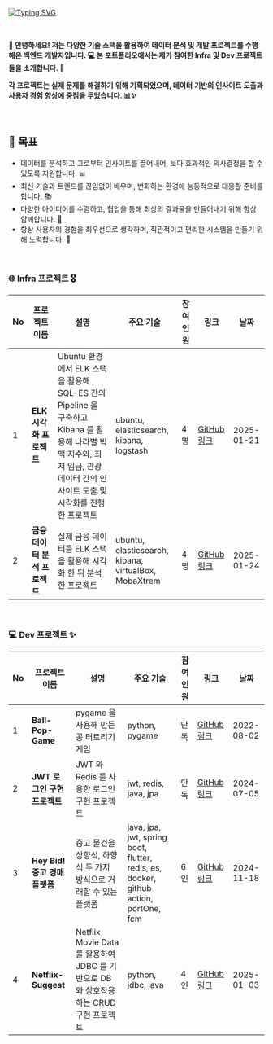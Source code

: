 [![Typing SVG](https://readme-typing-svg.demolab.com?font=Fira+Code&weight=600&size=33&duration=2000&pause=1500&color=BBF7D5&background=0067FF00&multiline=true&width=435&height=100&lines=Hello!+I'm+Hyundoo👋;It's+my+Portfolio!🏆)](https://git.io/typing-svg)

<br>

**👋 안녕하세요! 저는 다양한 기술 스택을 활용하여 데이터 분석 및 개발 프로젝트를 수행해온 백엔드 개발자입니다. 💻 본 포트폴리오에서는 제가 참여한 Infra 및 Dev 프로젝트들을 소개합니다. 🚀**

**각 프로젝트는 실제 문제를 해결하기 위해 기획되었으며, 데이터 기반의 인사이트 도출과 사용자 경험 향상에 중점을 두었습니다. 📊✨**


<br>

## 🎯 목표

- 데이터를 분석하고 그로부터 인사이트를 끌어내어, 보다 효과적인 의사결정을 할 수 있도록 지원합니다. 📊
- 최신 기술과 트렌드를 끊임없이 배우며, 변화하는 환경에 능동적으로 대응할 준비를 합니다. 📚
- 다양한 아이디어를 수렴하고, 협업을 통해 최상의 결과물을 만들어내기 위해 항상 함께합니다. 🤝
- 항상 사용자의 경험을 최우선으로 생각하며, 직관적이고 편리한 시스템을 만들기 위해 노력합니다. 👥

<br>

### 🌐 Infra 프로젝트 🎖️

| No | 프로젝트 이름 | 설명 | 주요 기술 | 참여 인원 | 링크 | 날짜 |
|----|---------------|------|-----------|----------|------|------|
| 1 | **ELK 시각화 프로젝트**  | Ubuntu 환경에서 ELK 스택을 활용해 SQL-ES 간의 Pipeline 을 구축하고 Kibana 를 활용해 나라별 빅맥 지수와, 최저 임금, 관광 데이터 간의 인사이트 도출 및 시각화를 진행한 프로젝트 | ubuntu, elasticsearch, kibana, logstash | 4명 | [GitHub 링크](https://github.com/HyunDooBoo/BicMac-index) | 2025-01-21 |
| 2 | **금융 데이터 분석 프로젝트**  | 실제 금융 데이터를 ELK 스택을 활용해 시각화 한 뒤 분석한 프로젝트 | ubuntu, elasticsearch, kibana, virtualBox, MobaXtrem | 4명 | [GitHub 링크](https://github.com/HyunDooBoo/card-data-analysis) | 2025-01-24 |

<br>

### 💻 Dev 프로젝트 ✨

| No | 프로젝트 이름 | 설명 | 주요 기술 | 참여 인원 | 링크 | 날짜 |
|----|---------------|------|-----------|----------|------|------|
| 1 | **Ball-Pop-Game** | pygame 을 사용해 만든 공 터트리기 게임 | python, pygame | 단독 | [GitHub 링크](https://github.com/HyunDooBoo/Ball_Pop_Game) | 2022-08-02 |
| 2 | **JWT 로그인 구현 프로젝트** | JWT 와 Redis 를 사용한 로그인 구현 프로젝트 | jwt, redis, java, jpa | 단독 | [GitHub 링크](https://github.com/HyunDooBoo/Dongbi_BE) | 2024-07-05 |
| 3 | **Hey Bid! 중고 경매 플랫폼** | 중고 물건을 상향식, 하향식 두 가지 방식으로 거래할 수 있는 플랫폼 | java, jpa, jwt, spring boot, flutter, redis, es, docker, github action, portOne, fcm | 6인 | [GitHub 링크](https://github.com/HyunDooBoo/As_BE) | 2024-11-18 |
| 4 | **Netflix-Suggest** | Netflix Movie Data 를 활용하여 JDBC 를 기반으로 DB 와 상호작용하는 CRUD 구현 프로젝트 | python, jdbc, java | 4인 | [GitHub 링크](https://github.com/HyunDooBoo/NS_BE) | 2025-01-03 |



